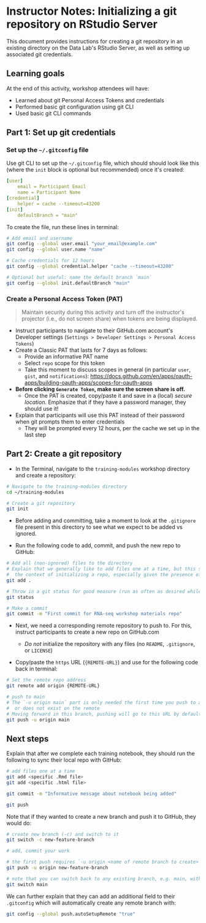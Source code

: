 # Instructor Notes: Initializing a git repository on RStudio Server

This document provides instructions for creating a git repository in an existing directory on the Data Lab's RStudio Server, as well as setting up associated git credentials.

## Learning goals

At the end of this activity, workshop attendees will have:

* Learned about git Personal Access Tokens and credentials
* Performed basic git configuration using git CLI
* Used basic git CLI commands

## Part 1: Set up git credentials

### Set up the `~/.gitconfig` file

Use git CLI to set up the `~/.gitconfig` file, which should should look like this (where the `init` block is optional but recommended) once it's created:

```yml
[user]
    email = Participant Email
    name = Participant Name
[credential]
    helper = cache --timeout=43200
[init]
    defaultBranch = "main"
```

To create the file, run these lines in terminal:

```sh
# Add email and username
git config --global user.email "your_email@example.com"
git config --global user.name "name"

# Cache credentials for 12 hours
git config --global credential.helper "cache --timeout=43200"

# Optional but useful: name the default branch `main`
git config --global init.defaultBranch "main"
```


### Create a Personal Access Token (PAT)

> Maintain security during this activity and turn off the instructor's projector (i.e., do not screen share) when tokens are being displayed.

* Instruct participants to navigate to their GitHub.com account's Developer settings (`Settings > Developer Settings > Personal Access Tokens`)
* Create a Classic PAT that lasts for 7 days as follows:
  * Provide an informative PAT name
  * Select `repo` scope for this token
  * Take this moment to discuss scopes in general (in particular `user`, `gist`, and `notifications`): https://docs.github.com/en/apps/oauth-apps/building-oauth-apps/scopes-for-oauth-apps
* **Before clicking `Generate Token`, make sure the screen share is off.**
  * Once the PAT is created, copy/paste it and save in a (local) _secure location_.
  Emphasize that if they have a password manager, they should use it!
* Explain that participants will use this PAT instead of their password when git prompts them to enter credentials
  * They will be prompted every 12 hours, per the cache we set up in the last step

## Part 2: Create a git repository

* In the Terminal, navigate to the `training-modules` workshop directory and create a repository:

```sh
# Navigate to the training-modules directory
cd ~/training-modules

# Create a git repository
git init
```

* Before adding and committing, take a moment to look at the `.gitignore` file present in this directory to see what we expect to be added vs ignored.

* Run the following code to add, commit, and push the new repo to GitHub:
```sh
# Add all (non-ignored) files to the directory
# Explain that we generally like to add files one at a time, but this strategy is appropriate for
#  the context of initializing a repo, especially given the presence of the .gitignore file!
git add .

# Throw in a git status for good measure (run as often as desired while using git!)
git status

# Make a commit
git commit -m "First commit for RNA-seq workshop materials repo"
```

* Next, we need a corresponding remote repository to push to.
For this, instruct participants to create a new repo on GitHub.com
    * _Do not_ initialize the repository with any files (no `README`, `.gitignore`, or `LICENSE`)

* Copy/paste the `https` URL (`{REMOTE-URL}`) and use for the following code back in terminal:
```sh
# Set the remote repo address
git remote add origin {REMOTE-URL}

# push to main
# The `-u origin main` part is only needed the first time you push to a branch that you have not pushed to before,
#  or does not exist on the remote
# Moving forward in this branch, pushing will go to this URL by default
git push -u origin main
```

## Next steps

Explain that after we complete each training notebook, they should run the following to sync their local repo with GitHub:

```sh
# add files one at a time
git add <specific .Rmd file>
git add <specific .html file>

git commit -m "Informative message about notebook being added"

git push
```

Note that if they wanted to create a new branch and push it to GitHub, they would do:

```sh
# create new branch (-c) and switch to it
git switch -c new-feature-branch

# add, commit your work

# the first push requires `-u origin <name of remote branch to create>
git push -u origin new-feature-branch

# note that you can switch back to any existing branch, e.g. main, with:
git switch main
```

We can further explain that they can add an additional field to their `.gitconfig` which will automatically create
any remote branch with:

```sh
git config --global push.autoSetupRemote "true"
```
